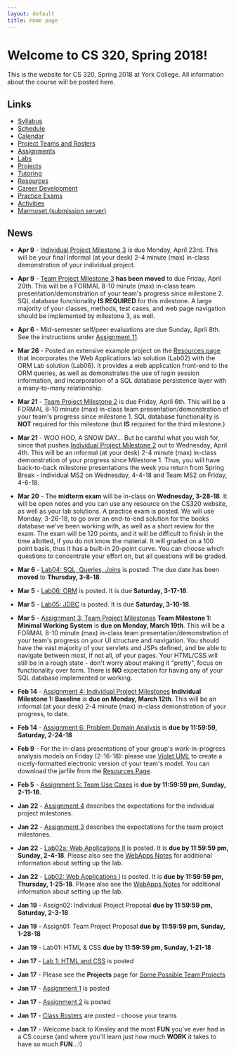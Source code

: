 ```yaml
---
layout: default
title: Home page
---
```


# Welcome to CS 320, Spring 2018!

This is the website for CS 320, Spring 2018 at York College.
All information about the course will be posted here.

## Links

* [Syllabus](syllabus.html)
* [Schedule](schedule.html)
* [Calendar](CS320-Spring2018Calendar.pdf)
* [Project Teams and Rosters](teams-and-rosters/index.html)
* [Assignments](assign/index.html)
* [Labs](labs/index.html)
* [Projects](projects/index.html)
* [Tutoring](CS320-Sp18-TutoringSchedule.pdf)
* [Resources](resources/index.html)
* [Career Development](careers/index.html)
* [Practice Exams](practice/index.html)
* [Activities](activities.html)
* [Marmoset (submission server)](https://cs.ycp.edu/marmoset)

## News

<!-- Commenting out News until it's needed - and the dates will change, anyway

* **Apr 23** - [Assignment 10](assign/assign10.html) is an individual reflection on the team project.  [Assignment 11](assign/assign11.html) is a self/peer evaluation for the team project.  They are both due Tuesday, May 8th by 11:59 PM.

* **Apr 23** - [Assignment 9](assign/assign09.html) describes the deliverables for the individual project.

* **Apr 23** - [Assignment 8](assign/assign08.html) describes the deliverables for the team project.

* **Apr 23** - [Team Project Milestone 4](assign/assign03.html) is due Wednesay, May 2nd.  This will be a FORMAL 8-10 minute (max) in-class team presentation/demonstration of your team's progress since milestone 3.  You should have a 95% working system, with a higher degree of "polish".  All SQL database functionality should be implemented for this milestone.  See the guidelines for [Team Project Milestone 4](assign/assign03.html).

-->

* **Apr 9** - [Individual Project Milestone 3](assign/assign04.html) is due Monday, April 23rd.  This will be your final Informal (at your desk) 2-4 minute (max) in-class demonstration of your individual project.

* **Apr 9** - [Team Project Milestone 3](assign/assign03.html) **has been moved** to due Friday, April 20th.  This will be a FORMAL 8-10 minute (max) in-class team presentation/demonstration of your team's progress since milestone 2.  SQL database functionality **IS REQUIRED** for this milestone.  A large majority of your classes, methods, test cases, and web page navigation should be implemented by milestone 3, as well.

* **Apr 6** - Mid-semester self/peer evaluations are due Sunday, April 8th.  See the instructions under [Assignment 11](assign/assign11.html).

* **Mar 26** - Posted an extensive example project on the [Resources page](./resources) that incorporates the Web Applications lab solution (Lab02) with the ORM Lab solution (Lab06).  It provides a web application front-end to the ORM queries, as well as demonstrates the use of login session information, and incorporation of a SQL database persistence layer with a many-to-many relationship.

* **Mar 21** - [Team Project Milestone 2](assign/assign03.html) is due Friday, April 6th.  This will be a FORMAL 8-10 minute (max) in-class team presentation/demonstration of your team's progress since milestone 1.  SQL database functionality is **NOT** required for this milestone (but **IS** required for the third milestone.)

* **Mar 21** - WOO HOO, A SNOW DAY...  But be careful what you wish for, since that pushes [Individual Project Milestone 2](assign/assign04.html) out to Wednesday, April 4th.  This will be an informal (at your desk) 2-4 minute (max) in-class demonstration of your progress since Milestone 1.  Thus, you will have back-to-back milestone presentations the week you return from Spring Break - Individual MS2 on Wednesday, 4-4-18 and Team MS2 on Friday, 4-6-18.

* **Mar 20** - The **midterm exam** will be in-class on **Wednesday, 3-28-18**.  It will be open notes and you can use any resource on the CS320 website, as well as your lab solutions.  A practice exam is posted.  We will use Monday, 3-26-18, to go over an end-to-end solution for the books database we've been working with, as well as a short review for the exam.  The exam will be 120 points, and it will be difficult to finish in the time allotted, if you do not know the material.  It will graded on a 100 point basis, thus it has a built-in 20-point curve.  You can choose which questions to concentrate your effort on, but all questions will be graded.

* **Mar 6** - [Lab04: SQL, Queries, Joins](labs/lab04.html) is posted.  The due date has been **moved** to **Thursday, 3-8-18**.

* **Mar 5** - [Lab06: ORM](labs/lab06.html) is posted.  It is due **Saturday, 3-17-18**.

* **Mar 5** - [Lab05: JDBC](labs/lab05.html) is posted.  It is due **Saturday, 3-10-18**.

* **Mar 5** - [Assignment 3: Team Project Milestones](assign/assign03.html) **Team Milestone 1: Minimal Working System** is **due on Monday, March 19th**.    This will be a FORMAL 8-10 minute (max) in-class team presentation/demonstration of your team's progress on your UI structure and navigation.  You should have the vast majority of your servlets and JSPs defined, and be able to navigate between most, if not all, of your pages.  Your HTML/CSS will still be in a rough state - don't worry about making it "pretty", focus on functionality over form.  There is **NO** expectation for having any of your SQL database implemented or working.

* **Feb 14** - [Assignment 4: Individual Project Milestones](assign/assign04.html) **Individual Milestone 1: Baseline** is **due on Monday, March 12th**.  This will be an informal (at your desk) 2-4 minute (max) in-class demonstration of your progress, to date.

* **Feb 14** - [Assignment 6: Problem Domain Analysis](assign/assign06.html) is **due by 11:59:59, Saturday, 2-24-18**

* **Feb 9** - For the in-class presentations of your group's work-in-progress analysis models on Friday (2-16-18): please use [Violet UML](http://alexdp.free.fr/violetumleditor/page.php) to create a nicely-formatted electronic version of your team's model.  You can download the jarfile from the [Resources Page](resources/index.html).

* **Feb 5** - [Assignment 5: Team Use Cases](assign/assign05.html) is **due by 11:59:59 pm, Sunday, 2-11-18**.

* **Jan 22** - [Assignment 4](assign/assign04.html) describes the expectations for the individual project milestones.
* **Jan 22** - [Assignment 3](assign/assign03.html) describes the expectations for the team project milestones.
* **Jan 22** - [Lab02a: Web Applications II](labs/lab02a.html) is posted.  It is **due by 11:59:59 pm, Sunday, 2-4-18**.  Please also see the [WebApps Notes](labs/lab02_notes.html) for additional information about setting up the lab.
* **Jan 22** - [Lab02: Web Applications I](labs/lab02.html) is posted.  It is **due by 11:59:59 pm, Thursday, 1-25-18**.  Please also see the [WebApps Notes](labs/lab02_notes.html) for additional information about setting up the lab.

* **Jan 19** - Assign02: Individual Project Proposal **due by 11:59:59 pm, Saturday, 2-3-18**
* **Jan 19** - Assign01: Team Project Proposal **due by 11:59:59 pm, Sunday, 1-28-18**
* **Jan 19** - Lab01: HTML & CSS **due by 11:59:59 pm, Sunday, 1-21-18**

* **Jan 17** - [Lab 1: HTML and CSS](labs/lab01.html) is posted
* **Jan 17** - Please see the **Projects** page for [Some Possible Team Projects](projects/index.html)
* **Jan 17** - [Assignment 1](assign/assign01.html) is posted
* **Jan 17** - [Assignment 2](assign/assign02.html) is posted
* **Jan 17** - [Class Rosters](teams-and-rosters/index.html) are posted - choose your teams
* **Jan 17** - Welcome back to Kinsley and the most **FUN** you've ever had in a CS course (and where you'll learn just how much **WORK** it takes to have so much **FUN**...!)